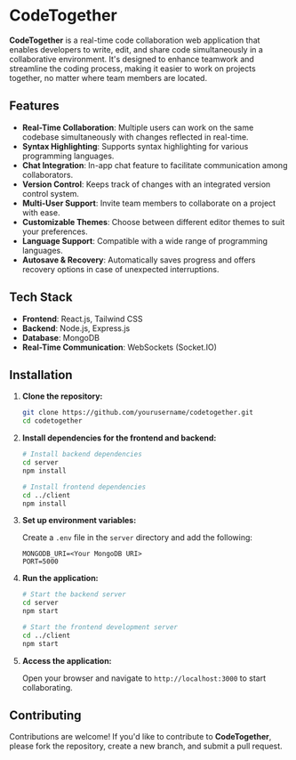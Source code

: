 # CodeTogether

**CodeTogether** is a real-time code collaboration web application that enables developers to write, edit, and share code simultaneously in a collaborative environment. It's designed to enhance teamwork and streamline the coding process, making it easier to work on projects together, no matter where team members are located.

## Features

- **Real-Time Collaboration**: Multiple users can work on the same codebase simultaneously with changes reflected in real-time.
- **Syntax Highlighting**: Supports syntax highlighting for various programming languages.
- **Chat Integration**: In-app chat feature to facilitate communication among collaborators.
- **Version Control**: Keeps track of changes with an integrated version control system.
- **Multi-User Support**: Invite team members to collaborate on a project with ease.
- **Customizable Themes**: Choose between different editor themes to suit your preferences.
- **Language Support**: Compatible with a wide range of programming languages.
- **Autosave & Recovery**: Automatically saves progress and offers recovery options in case of unexpected interruptions.

## Tech Stack

- **Frontend**: React.js, Tailwind CSS
- **Backend**: Node.js, Express.js
- **Database**: MongoDB
- **Real-Time Communication**: WebSockets (Socket.IO)

## Installation

1. **Clone the repository:**
    ```bash
    git clone https://github.com/yourusername/codetogether.git
    cd codetogether
    ```

2. **Install dependencies for the frontend and backend:**
    ```bash
    # Install backend dependencies
    cd server
    npm install

    # Install frontend dependencies
    cd ../client
    npm install
    ```

3. **Set up environment variables:**

   Create a `.env` file in the `server` directory and add the following:

    ```env
    MONGODB_URI=<Your MongoDB URI>
    PORT=5000
    ```

4. **Run the application:**

    ```bash
    # Start the backend server
    cd server
    npm start

    # Start the frontend development server
    cd ../client
    npm start
    ```

5. **Access the application:**

    Open your browser and navigate to `http://localhost:3000` to start collaborating.

## Contributing

Contributions are welcome! If you'd like to contribute to **CodeTogether**, please fork the repository, create a new branch, and submit a pull request.


